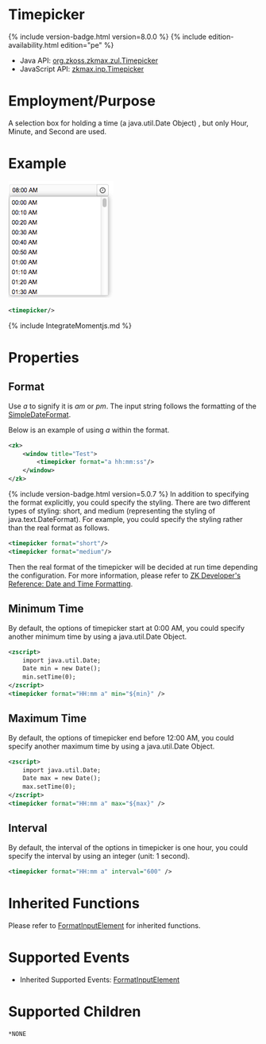 

# Timepicker

{% include version-badge.html version=8.0.0 %} {% include edition-availability.html edition="pe" %}

- Java API: [org.zkoss.zkmax.zul.Timepicker](https://www.zkoss.org/javadoc/latest/zk/org/zkoss/zkmax/zul/Timepicker.html)
- JavaScript API:
  [zkmax.inp.Timepicker](https://www.zkoss.org/javadoc/latest/jsdoc/classes/zkmax.inp.Timepicker.html)


# Employment/Purpose

A selection box for holding a time (a java.util.Date Object) , but only
Hour, Minute, and Second are used.

# Example

![](/zk_component_ref/images/ZKCompRef_Timepicker.png)

```xml
<timepicker/>
```

{% include IntegrateMomentjs.md %}

# Properties

## Format

Use *a* to signify it is *am* or *pm*. The input string follows the
formatting of the
[SimpleDateFormat](http://java.sun.com/j2se/1.5.0/docs/api/java/text/SimpleDateFormat.html).

Below is an example of using *a* within the format.

```xml
<zk>
    <window title="Test">
        <timepicker format="a hh:mm:ss"/>
    </window>
</zk>
```

{% include version-badge.html version=5.0.7 %} In addition to specifying the format
explicitly, you could specify the styling. There are two different types
of styling: short, and medium (representing the styling of
java.text.DateFormat). For example, you could specify the styling rather
than the real format as follows.

```xml
<timepicker format="short"/>
<timepicker format="medium"/>
```

Then the real format of the timepicker will be decided at run time
depending the configuration. For more information, please refer to [ZK Developer's Reference: Date and Time Formatting]({{site.baseurl}}/zk_dev_ref/internationalization/date_and_time_formatting).

## Minimum Time

By default, the options of timepicker start at 0:00 AM, you could
specify another minimum time by using a java.util.Date Object.

```xml
<zscript>
    import java.util.Date;
    Date min = new Date();
    min.setTime(0);
</zscript>
<timepicker format="HH:mm a" min="${min}" />
```

## Maximum Time

By default, the options of timepicker end before 12:00 AM, you could
specify another maximum time by using a java.util.Date Object.

```xml
<zscript>
    import java.util.Date;
    Date max = new Date();
    max.setTime(0);
</zscript>
<timepicker format="HH:mm a" max="${max}" />
```

## Interval

By default, the interval of the options in timepicker is one hour, you
could specify the interval by using an integer (unit: 1 second).

```xml
<timepicker format="HH:mm a" interval="600" />
```

# Inherited Functions

Please refer to [ FormatInputElement]({{site.baseurl}}/zk_component_ref/formatinputelement)
for inherited functions.

# Supported Events

- Inherited Supported Events: [ FormatInputElement]({{site.baseurl}}/zk_component_ref/formatinputelement#Supported_Events)

# Supported Children

`*NONE`
